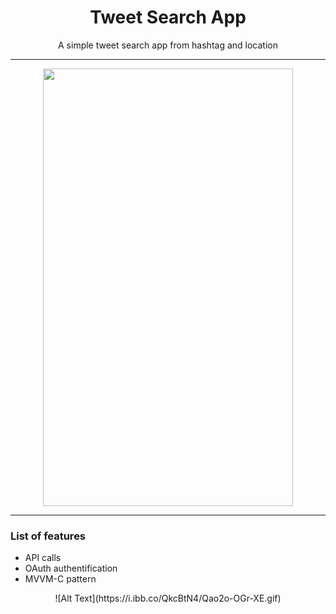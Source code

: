 

<h1 align="center"> Tweet Search App </h1>

<p align="center"> A simple tweet search app from hashtag and location
 </p>
 
 <hr/>
 
 <p align="center"><img src="https://i.ibb.co/pd9qsrg/Capture-d-e-cran-2019-12-23-a-21-03-29.png" width="400" height="700" /></p>

<hr/>

<h3> List of features </h3>

<ul>
  <li>API calls</li>
  <li>OAuth authentification</li>
  <li>MVVM-C pattern</li>
</ul>

<p align="center">![Alt Text](https://i.ibb.co/QkcBtN4/Qao2o-OGr-XE.gif)</p>
